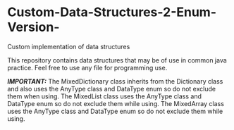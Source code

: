 # Custom-Data-Structures-2-Enum-Version-
Custom implementation of data structures

This repository contains data structures that may be of use in common java practice. 
Feel free to use any file for programming use.

***IMPORTANT:*** 
The MixedDictionary class inherits from the Dictionary class and also uses the AnyType class and DataType enum so do not exclude them when using.
The MixedList class uses the AnyType class and DataType enum so do not exclude them while using.
The MixedArray class uses the AnyType class and DataType enum so do not exclude them while using.
